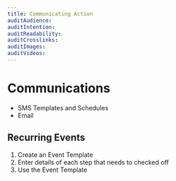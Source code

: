 ```yaml
---
title: Communicating Action
auditAudience:
auditIntention:
auditReadability:
auditCrosslinks:
auditImages:
auditVideos:
---
```


# Communications

- SMS Templates and Schedules
- Email

## Recurring Events

1. Create an Event Template
2. Enter details of each step that needs to checked off
3. Use the Event Template
